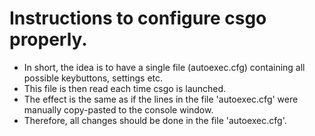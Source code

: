 # Instructions to configure csgo properly.
* In short, the idea is to have a single file (autoexec.cfg) containing all possible keybuttons, settings etc. 
* This file is then read each time csgo is launched.
* The effect is the same as if the lines in the file 'autoexec.cfg' were manually copy-pasted to the console window.
* Therefore, all changes should be done in the file 'autoexec.cfg'.




